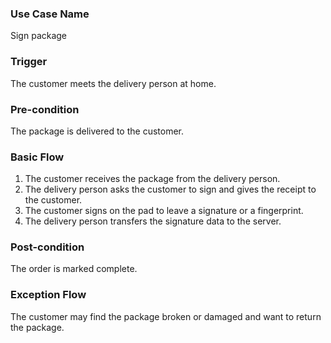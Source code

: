 ### Use Case Name
Sign package

### Trigger
The customer meets the delivery person at home.

### Pre-condition
The package is delivered to the customer.

### Basic Flow
1. The customer receives the package from the delivery person.
2. The delivery person asks the customer to sign and gives the receipt to the customer.
3. The customer signs on the pad to leave a signature or a fingerprint.
4. The delivery person transfers the signature data to the server.

### Post-condition
The order is marked complete.

### Exception Flow
The customer may find the package broken or damaged and want to return the package.